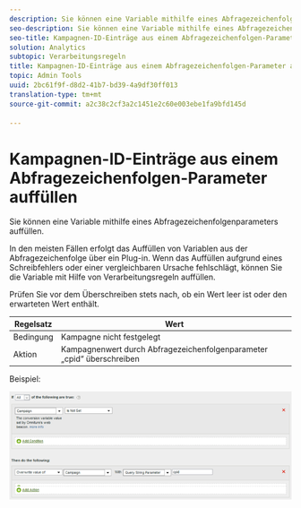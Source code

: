 ```yaml
---
description: Sie können eine Variable mithilfe eines Abfragezeichenfolgenparameters auffüllen.
seo-description: Sie können eine Variable mithilfe eines Abfragezeichenfolgenparameters auffüllen.
seo-title: Kampagnen-ID-Einträge aus einem Abfragezeichenfolgen-Parameter auffüllen
solution: Analytics
subtopic: Verarbeitungsregeln
title: Kampagnen-ID-Einträge aus einem Abfragezeichenfolgen-Parameter auffüllen
topic: Admin Tools
uuid: 2bc61f9f-d8d2-41b7-bd39-4a9df30ff013
translation-type: tm+mt
source-git-commit: a2c38c2cf3a2c1451e2c60e003ebe1fa9bfd145d

---
```



# Kampagnen-ID-Einträge aus einem Abfragezeichenfolgen-Parameter auffüllen

Sie können eine Variable mithilfe eines Abfragezeichenfolgenparameters auffüllen.

In den meisten Fällen erfolgt das Auffüllen von Variablen aus der Abfragezeichenfolge über ein Plug-in. Wenn das Auffüllen aufgrund eines Schreibfehlers oder einer vergleichbaren Ursache fehlschlägt, können Sie die Variable mit Hilfe von Verarbeitungsregeln auffüllen.

Prüfen Sie vor dem Überschreiben stets nach, ob ein Wert leer ist oder den erwarteten Wert enthält.

| Regelsatz | Wert |
|---|---|
| Bedingung | Kampagne nicht festgelegt |
| Aktion | Kampagnenwert durch Abfragezeichenfolgenparameter „cpid“ überschreiben |

Beispiel:

![](assets/set-campaign-conditionally.png)


